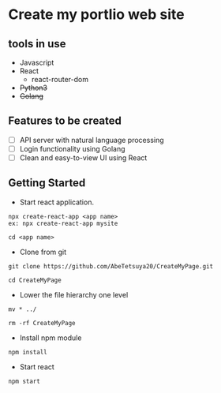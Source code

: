 # Create my portlio web site

## tools in use

- Javascript
- React
  - react-router-dom
- ~~Python3~~
- ~~Golang~~

## Features to be created

- [ ] API server with natural language processing
- [ ] Login functionality using Golang
- [ ] Clean and easy-to-view UI using React

## Getting Started

- Start react application.

```
npx create-react-app <app name>
ex: npx create-react-app mysite

cd <app name>
```

- Clone from git

```
git clone https://github.com/AbeTetsuya20/CreateMyPage.git

cd CreateMyPage
```

- Lower the file hierarchy one level

```
mv * ../

rm -rf CreateMyPage
```

- Install npm module

```
npm install
```

- Start react

```
npm start
```
